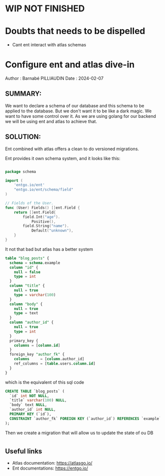 # WIP NOT FINISHED

# Doubts that needs to be dispelled

- Cant ent interact with atlas schemas

# Configure ent and atlas dive-in

Author : Barnabé PILLIAUDIN
Date : 2024-02-07

## SUMMARY:
We want to declare a schema of our database and this schema to be applied to the database.
But we don't want it to be like a dark magic. We want to have some control over it.
As we are using golang for our backend we will be using ent and atlas to achieve that.

## SOLUTION:

Ent combined with atlas offers a clean to do versioned migrations.

Ent provides it own schema system, and it looks like this:
```go

package schema

import (
    'entgo.io/ent'
    "entgo.io/ent/schema/field"
)

// Fields of the User.
func (User) Fields() []ent.Field {
    return []ent.Field{
        field.Int("age").
            Positive(),
        field.String("name").
            Default("unknown"),
    }
}
```

It not that bad but atlas has a better system

```sql
table "blog_posts" {
  schema = schema.example
  column "id" {
    null = false
    type = int
  }
  column "title" {
    null = true
    type = varchar(100)
  }
  column "body" {
    null = true
    type = text
  }
  column "author_id" {
    null = true
    type = int
  }
  primary_key {
    columns = [column.id]
  }
  foreign_key "author_fk" {
    columns     = [column.author_id]
    ref_columns = [table.users.column.id]
  }
}
```

which is the equivalent of this sql code 

```SQL
CREATE TABLE `blog_posts` (
  `id` int NOT NULL,
  `title` varchar(100) NULL,
  `body` text NULL,
  `author_id` int NULL,
  PRIMARY KEY (`id`),
  CONSTRAINT `author_fk` FOREIGN KEY (`author_id`) REFERENCES `example`.`users` (`id`)
);
```

Then we create a migration that will allow us to update the state of ou DB

#

## Useful links
- Atlas documentation: https://atlasgo.io/
- Ent documentations: https://entgo.io/


